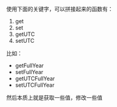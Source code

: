 使用下面的关键字，可以拼接起来的函数有：

1. get
2. set
3. getUTC
4. setUTC

比如：

- getFullYear
- setFullYear
- getUTCFullYear
- setUTCFullYear

然后本质上就是获取一些值，修改一些值
